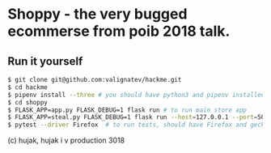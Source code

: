 # Shoppy - the very bugged ecommerse from poib 2018 talk.

## Run it yourself

```bash
$ git clone git@github.com:valignatev/hackme.git
$ cd hackme
$ pipenv install --three # you should have python3 and pipenv installed
$ cd shoppy
$ FLASK_APP=app.py FLASK_DEBUG=1 flask run # to run main store app
$ FLASK_APP=steal.py FLASK_DEBUG=1 flask run --host=127.0.0.1 --port=5010 # to run cookie stealing app
$ pytest --driver Firefox  # to run tests, should have Firefox and geckodriver somewhere in PATH
```

(c) hujak, hujak i v production 3018
